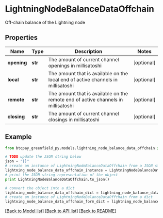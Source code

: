 # LightningNodeBalanceDataOffchain

Off-chain balance of the Lightning node

## Properties
Name | Type | Description | Notes
------------ | ------------- | ------------- | -------------
**opening** | **str** | The amount of current channel openings in millisatoshi | [optional] 
**local** | **str** | The amount that is available on the local end of active channels in millisatoshi | [optional] 
**remote** | **str** | The amount that is available on the remote end of active channels in millisatoshi | [optional] 
**closing** | **str** | The amount of current channel closings in millisatoshi | [optional] 

## Example

```python
from btcpay_greenfield_py.models.lightning_node_balance_data_offchain import LightningNodeBalanceDataOffchain

# TODO update the JSON string below
json = "{}"
# create an instance of LightningNodeBalanceDataOffchain from a JSON string
lightning_node_balance_data_offchain_instance = LightningNodeBalanceDataOffchain.from_json(json)
# print the JSON string representation of the object
print LightningNodeBalanceDataOffchain.to_json()

# convert the object into a dict
lightning_node_balance_data_offchain_dict = lightning_node_balance_data_offchain_instance.to_dict()
# create an instance of LightningNodeBalanceDataOffchain from a dict
lightning_node_balance_data_offchain_form_dict = lightning_node_balance_data_offchain.from_dict(lightning_node_balance_data_offchain_dict)
```
[[Back to Model list]](../README.md#documentation-for-models) [[Back to API list]](../README.md#documentation-for-api-endpoints) [[Back to README]](../README.md)


